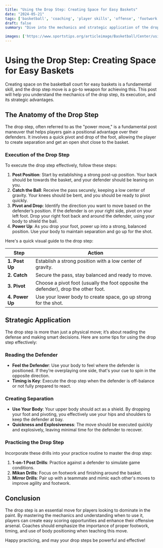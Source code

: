 ```yaml
---
title: "Using the Drop Step: Creating Space for Easy Baskets"
date: "2024-05-21"
tags: ['basketball', 'coaching', 'player skills', 'offense', 'footwork', 'drop step', 'basketball drills', 'scoring', 'training']
draft: false
summary: "Dive into the mechanics and strategic application of the drop step move in basketball, a crucial skill for creating separation and scoring effectively."

images: ['https://www.sportstips.org/articleimage/Basketball/Center/using_the_drop_step_creating_space_for_easy_baskets.webp']
---
```


# Using the Drop Step: Creating Space for Easy Baskets

Creating space on the basketball court for easy baskets is a fundamental skill, and the drop step move is a go-to weapon for achieving this. This post will help you understand the mechanics of the drop step, its execution, and its strategic advantages.

## The Anatomy of the Drop Step

The drop step, often referred to as the "power move," is a fundamental post maneuver that helps players gain a positional advantage over their defenders. It involves a quick pivot and drop of the foot, allowing the player to create separation and get an open shot close to the basket.

### Execution of the Drop Step

To execute the drop step effectively, follow these steps:

1. **Post Position**: Start by establishing a strong post-up position. Your back should be towards the basket, and your defender should be leaning on you.
2. **Catch the Ball**: Receive the pass securely, keeping a low center of gravity. Your knees should be bent, and you should be ready to pivot quickly.
3. **Pivot and Drop**: Identify the direction you want to move based on the defender’s position. If the defender is on your right side, pivot on your left foot. Drop your right foot back and around the defender, using your body to shield the ball.
4. **Power Up**: As you drop your foot, power up into a strong, balanced position. Use your body to maintain separation and go up for the shot.

Here's a quick visual guide to the drop step:

| Step            | Action                                              |
|-----------------|-----------------------------------------------------|
| **1. Post Up**  | Establish a strong position with a low center of gravity. |
| **2. Catch**    | Secure the pass, stay balanced and ready to move.   |
| **3. Pivot**    | Choose a pivot foot (usually the foot opposite the defender), drop the other foot. |
| **4. Power Up** | Use your lower body to create space, go up strong for the shot. |

## Strategic Application

The drop step is more than just a physical move; it’s about reading the defense and making smart decisions. Here are some tips for using the drop step effectively:

### Reading the Defender

- **Feel the Defender**: Use your body to feel where the defender is positioned. If they're overplaying one side, that's your cue to spin in the opposite direction.
- **Timing is Key**: Execute the drop step when the defender is off-balance or not fully prepared to react.

### Creating Separation

- **Use Your Body**: Your upper body should act as a shield. By dropping your foot and pivoting, you effectively use your hips and shoulders to keep the defender at bay.
- **Quickness and Explosiveness**: The move should be executed quickly and explosively, leaving minimal time for the defender to recover.

### Practicing the Drop Step

Incorporate these drills into your practice routine to master the drop step:

1. **1-on-1 Post Drills**: Practice against a defender to simulate game conditions.
2. **Mikan Drills**: Focus on footwork and finishing around the basket.
3. **Mirror Drills**: Pair up with a teammate and mimic each other's moves to improve agility and footwork.

## Conclusion

The drop step is an essential move for players looking to dominate in the paint. By mastering the mechanics and understanding when to use it, players can create easy scoring opportunities and enhance their offensive arsenal. Coaches should emphasize the importance of proper footwork, timing, and use of body positioning when teaching this move.

Happy practicing, and may your drop steps be powerful and effective!

```